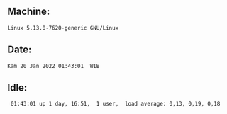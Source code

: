 ## Machine:
```
Linux 5.13.0-7620-generic GNU/Linux
```
## Date:
```
Kam 20 Jan 2022 01:43:01  WIB
```
## Idle:
```
 01:43:01 up 1 day, 16:51,  1 user,  load average: 0,13, 0,19, 0,18
```
